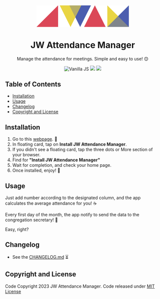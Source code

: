 <p align="center">
    <img src="./public/assets/images/logo/logo.svg" alt="JW Attendance Manager logo" width="300px">
</p>

<h1 align="center">JW Attendance Manager</h1>

<p align="center">Manage the attendance for meetings. Simple and easy to use! 😊</p>

<p align="center">
  <img src="https://camo.githubusercontent.com/4edd5ee944a85e0695ef7b116583a10d50258ce02bf830cb29a8e944ef2f6b95/68747470733a2f2f7261776769742e636f6d2f616c65656e34322f6261646765732f6d61737465722f7372632f6a6176617363726970742e737667" alt="Vanilla JS"/>
  <img src="https://badges.aleen42.com/src/rollup.svg">
  <img src="https://badges.aleen42.com/src/jest_2.svg">
</p>

## Table of Contents

- [Installation](#installation)
- [Usage](#usage)
- [Changelog](#changelog)
- [Copyright and License](#copyright-and-license)

## Installation

1. Go to this [webpage](https://www.jw-attendance-manager.web.app). 🤗
2. In floating card, tap on **Install JW Attendance Manager**.
3. If you didn't see a floating card, tap the three dots or More section of your browser.
4. Find for **"Install JW Attendance Manager"**
5. Wait for completion, and check your home page.
6. Once installed, enjoy! 📲

## Usage

Just add number according to the designated column, and the app calculates the average attendance for you! ☕

Every first day of the month, the app notify to send the data to the congregation secretary! 💼

Easy, right?

## Changelog

- See the [CHANGELOG.md](./docs/CHANGELOG.md) ⏳

## Copyright and License

Code Copyright 2023 JW Attendance Manager. Code released under [MIT License](LICENSE.md)
